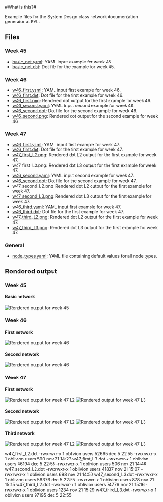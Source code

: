 #What is this?#

Example files for the System Design class network documentation generator at EAL.

## Files ##

### Week 45 ##

 * [basic_net.yaml](basic_net.yaml): YAML input example for week 45.
 * [basic_net.dot](basic_net.dot): Dot file for the example for week 45.

### Week 46 ##

 * [w46_first.yaml](w46_first.yaml): YAML input first example for week 46.
 * [w46_first.dot](w46_first.dot): Dot file for the first example for week 46.
 * [w46_first.png](basic_net.dot): Rendered dot output for the first example for week 46.
 * [w46_second.yaml](w46_first.png): YAML input second example for week 46.
 * [w46_second.dot](w46_second.dot): Dot file for the second example for week 46.
 * [w46_second.png](w46_second.png):  Rendered dot output for the second example for week 46.

### Week 47 ##

 * [w46_first.yaml](w46_first.yaml): YAML input first example for week 47.
 * [w46_first.dot](w46_first.dot): Dot file for the first example for week 47.
 * [w47_first_L2.png](w47_first_L2.png): Rendered dot L2 output for the first example for week 47.
 * [w47_first_L3.png](w47_first_L3.png): Rendered dot L3 output for the first example for week 47.
 * [w46_second.yaml](w46_first.png): YAML input second example for week 47.
 * [w46_second.dot](w46_second.dot): Dot file for the second example for week 47.
 * [w47_second_L2.png](w47_second_L2.png): Rendered dot L2 output for the first example for week 47.
 * [w47_second_L3.png](w47_second_L3.png): Rendered dot L3 output for the first example for week 47.
 * [w46_third.yaml](w46_third.yaml): YAML input first example for week 47.
 * [w46_third.dot](w46_third.dot): Dot file for the first example for week 47.
 * [w47_third_L2.png](w47_third_L2.png): Rendered dot L2 output for the first example for week 47.
 * [w47_third_L3.png](w47_third_L3.png): Rendered dot L3 output for the first example for week 47.

### General ###

 * [node_types.yaml](node_types.yaml): YAML file containing default values for all node
									   types.

## Rendered output ##

### Week 45 ###

#### Basic network ####
![Rendered output for week 45](basic_net.png)

### Week 46 ###

#### First network ####
![Rendered output for week 46](w46_first.png)

#### Second network ####
![Rendered output for week 46](w46_second.png)

### Week 47 ###

#### First network ####
![Rendered output for week 47 L2](w47_first_L2.png)
![Rendered output for week 47 L3](w47_first_L3.png)

#### Second network ####
![Rendered output for week 47 L2](w47_second_L2.png)
![Rendered output for week 47 L3](w47_second_L3.png)

#### Third network ####
![Rendered output for week 47 L2](w47_third_L2.png)
![Rendered output for week 47 L3](w47_third_L3.png)


w47_first_L2.dot
-rwxrwxr-x 1 oblivion users  52665 dec  5 22:55 
-rwxrwxr-x 1 oblivion users    590 nov 21 14:23 w47_first_L3.dot
-rwxrwxr-x 1 oblivion users  46194 dec  5 22:55 
-rwxrwxr-x 1 oblivion users    506 nov 21 14:46 w47_second_L2.dot
-rwxrwxr-x 1 oblivion users  41837 nov 21 15:07 
-rwxrwxr-x 1 oblivion users    698 nov 21 14:50 w47_second_L3.dot
-rwxrwxr-x 1 oblivion users  56376 dec  5 22:55 
-rwxrwxr-x 1 oblivion users    878 nov 21 15:15 w47_third_L2.dot
-rwxrwxr-x 1 oblivion users  74776 nov 21 15:16 
-rwxrwxr-x 1 oblivion users   1234 nov 21 15:29 w47_third_L3.dot
-rwxrwxr-x 1 oblivion users  97195 dec  5 22:55 


